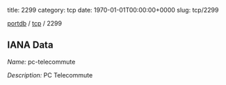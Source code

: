 title: 2299
category: tcp
date: 1970-01-01T00:00:00+0000
slug: tcp/2299

[portdb](/) / [tcp](/category/tcp.html) / 2299


## IANA Data

_Name:_ pc-telecommute

_Description:_ PC Telecommute

